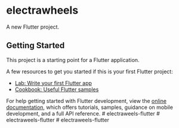 # electrawheels

A new Flutter project.

## Getting Started

This project is a starting point for a Flutter application.

A few resources to get you started if this is your first Flutter project:

- [Lab: Write your first Flutter app](https://docs.flutter.dev/get-started/codelab)
- [Cookbook: Useful Flutter samples](https://docs.flutter.dev/cookbook)

For help getting started with Flutter development, view the
[online documentation](https://docs.flutter.dev/), which offers tutorials,
samples, guidance on mobile development, and a full API reference.
#   e l e c t r a w e e l s - f l u t t e r  
 #   e l e c t r a w e e l s - f l u t t e r  
 #   e l e c t r a w e e l s - f l u t t e r  
 
